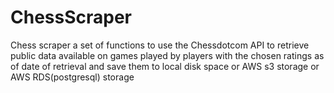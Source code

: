 # ChessScraper
Chess scraper a set of functions to use the Chessdotcom API to retrieve public data available on games played by players with the chosen ratings as of date of retrieval and save them to local disk space or AWS s3 storage or AWS RDS(postgresql) storage
